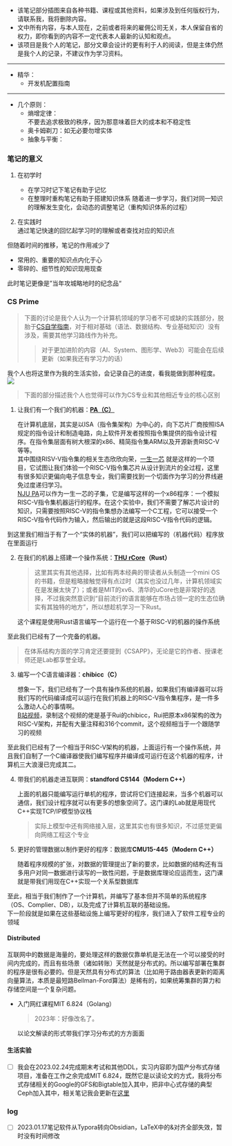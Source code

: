 <!-- template  
https://cdn.jsdelivr.net/gh/zweix123/CS-notes@master/source/  
<img src= "" style="zoom:59%;" div align=center />  -->
+ 该笔记部分插图来自各种书籍、课程或其他资料，如果涉及到任何版权行为，请联系我，我将删除内容。
+ 文中所有内容，与本人现在，之前或者将来的雇佣公司无关，本人保留自省的权力，即你看到的内容不一定代表本人最新的认知和观点。
+ 该项目是我个人的笔记，部分文章会设计的更有利于人的阅读，但是主体仍然是我个人的记录，不建议作为学习资料。
---
+ 精华：
	+ 开发机配置指南
---
+ 几个原则：
	+ 熵增定律：  
		不要去追求极致的秩序，因为那意味着巨大的成本和不稳定性
	+ 奥卡姆剃刀：如无必要勿增实体
	+ 抽象与平衡：

### 笔记的意义

1. 在初学时
   + 在学习时记下笔记有助于记忆
   + 在整理时重构笔记有助于搭建知识体系
     随着进一步学习，我们对同一知识的理解发生变化，会动态的调整笔记（重构知识体系的过程）

2. 在实践时  
   通过笔记快速的回忆起学习时的理解或者查找对应的知识点

但随着时间的推移，笔记的作用减少了

+ 常用的、重要的知识点内化于心
+ 零碎的、细节性的知识现用现查

此时笔记更像是”当年攻城略地时的纪念品“

### CS Prime
>下面的讨论是我个人认为一个计算机领域的学习者不可或缺的实践部分，脱胎于[CS自学指南](https://csdiy.wiki/)，对于相对基础（语法、数据结构、专业基础知识）没有涉及，需要其他学习路线作为补充。
>>对于更加进阶的内容（AI、System、图形学、Web3）可能会在后续更新（如果我还有学习力的话）

我个人也将这里作为我的生活实验，会记录自己的进度，看我能做到那种程度。
<img src="https://cdn.jsdelivr.net/gh/zweix123/CS-notes@master/source/word of cs.png"/>
>下面的部分描述我个人也觉得可以作为CS专业和其他相近专业的核心区别

1. 让我们有一个我们的机器：**[PA（C）](https://nju-projectn.github.io/ics-pa-gitbook/)**  

	在计算机底层，其实是以ISA（指令集架构）为中心的，向下芯片厂商按照ISA规定的指令设计和制造电路，向上软件开发者按照指令集提供的指令设计程序。在指令集层面有树大根深的x86、精简指令集ARM以及开源新贵RISC-V等等。  
	其中围绕RISV-V指令集的相关生态欣欣向荣，[一生一芯](https://ysyx.oscc.cc/) 就是这样的一个项目，它试图让我们体验一个RISC-V指令集芯片从设计到流片的全过程，这里有很多知识更偏向电子信息专业，我们需要找到一个切面作为学习的分界线避免过度递归学习。  
	[NJU PA](https://nju-projectn.github.io/ics-pa-gitbook/)可以作为一生一芯的子集，它是编写这样的一个x86程序：一个模拟RISC-V指令集机器运行的程序。在这个实验中，我们不需要了解芯片设计的知识，只需要按照RISC-V的指令集想办法编写一个C工程，它可以接受一个RISC-V指令代码作为输入，然后输出的就是这段RISC-V指令代码的逻辑。  

到这里我们相当于有了一个“实体的机器”，我们可以把编写的（机器代码）程序放在里面运行

2. 在我们的机器上搭建一个操作系统：**[THU rCore](http://rcore-os.cn/rCore-Tutorial-Book-v3/)（Rust）**
	>这里其实有其他选择，比如有两本经典的带读者从头制造一个mini OS的书籍，但是粗略接触觉得有点过时（其实也没过几年，计算机领域实在是发展太快了）；或者是MIT的xv6、清华的uCore也是非常好的选择，不过我突然意识到“目前流行的语言能够在市场占领一定的生态位确实有其独特的地方”，所以想趁机学习一下Rust。

	这个课程是使用Rust语言编写一个运行在一个基于RISC-V的机器的操作系统

至此我们已经有了一个完备的机器。

>在体系结构方面的学习肯定还要提到《CSAPP》，无论是它的作者、授课老师还是Lab都享誉全球。

3. 编写一个C语言编译器：**chibicc（C）**

	 想象一下，我们已经有了一个具有操作系统的机器，如果我们有编译器可以将我们写的代码编译成可以运行在我们机器上的RISC-V指令集程序，是一件多么激动人心的事情啊。  
	 [B站视频](https://space.bilibili.com/296494084/channel/collectiondetail?sid=571708)，录制这个视频的佬是基于Rui的chibicc，Rui把原本x86架构的改为RISC-V架构，并配有大量注释和316个commit，这个视频相当于一个跟随学习的视频

至此我们已经有了一个相当于RISC-V架构的机器，上面运行有一个操作系统，并且我们自制了一个C编译器使我们编写程序并编译成可运行在这个机器的程序，计算机三大浪漫已完成其二。

4. 带我们的机器走进互联网：**standford CS144（Modern C++）**
	
	上面的机器只能编写运行单机的程序，尝试将它们连接起来，当多个机器可以通信，我们设计程序就可以有更多的想象空间了。这门课的Lab就是用现代C++实现TCP/IP模型协议栈
	>实际上模型中还有网络接入层，这里其实也有很多知识，不过感觉更偏向网络工程这个专业

5. 更好的管理数据以制作更好的程序：数据库**CMU15-445（Modern C++）**

	随着程序规模的扩张，对数据的管理提出了新的要求，比如数据的结构还有当多用户对同一数据进行读写的一致性问题，于是数据库理论应运而生，这门课就是带我们用现在C++实现一个关系型数据库

至此，相当于我们制作了一个计算机，并编写了基本但并不简单的系统程序（OS、Complier、DB），以及完成了计算机互联的基础设施。  
下一阶段就是如果在这些基础设施上编写更好的程序，我们进入了软件工程专业的领域

#### Distributed
互联网中的数据是海量的，要处理这样的数据仅靠单机是无法在一个可以接受的时间内完成的，而且有些场景（诸如转账）天然就是分布式的。所以编写部署在集群的程序是很有必要的。但是天然具有分布式的算法（比如用于路由器表更新的距离向量算法，本质是最短路Bellman-Ford算法）是稀有的，如果统筹集群的算力和存储空间是一个复杂问题。

+ 入门网红课程MIT 6.824（Golang）
	>2023年：好像改名了。
	
	以论文解读的形式带我们学习分布式的方方面面

#### 生活实验

+ [ ] 我会在2023.02.24完成期末考试和其他DDL，实习内容即为国产分布式存储项目，准备在工作之余完成MIT 6.824，既然它是以读论文的方式，我将分布式存储相关的Google的GFS和Bigtable加入其中，把非中心式存储的典型Ceph加入其中，相关笔记我会更新在[这里](https://github.com/zweix123/CS-notes/tree/master/Distributed-System)

### log

+ [ ] 2023.01.17笔记软件从Typora转向Obsidian，LaTeX中的&对齐全部失效，暂时没有时间修改